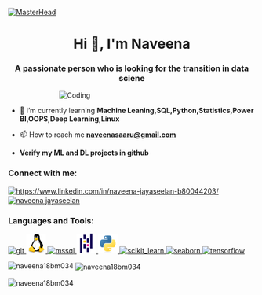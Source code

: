 [![MasterHead](https://media.licdn.com/dms/image/C4D12AQESj72-s5gEKg/article-cover_image-shrink_600_2000/0/1626753867110?e=1728518400&v=beta&t=S5TmLHY6XqrEtVvF_5MnfsACzVZW8qAcILYTMCbQ1f8)](https://rishavchanda.io)
<h1 align="center">Hi 👋, I'm Naveena</h1>
<h3 align="center">A passionate person who is looking for the transition in data sciene</h3>
<img src="https://cdn.dribbble.com/users/1364029/screenshots/16093268/media/68e82a7fb4904614a9066d6b540c14b2.gif" alt="Coding" width="400" align="right"/>





<p align="left"> <a href="https://twitter.com/" target="blank"><img src="https://img.shields.io/twitter/follow/?logo=twitter&style=for-the-badge" alt="" /></a> </p>

- 🌱 I’m currently learning **Machine Leaning,SQL,Python,Statistics,Power BI,OOPS,Deep Learning,Linux**

- 📫 How to reach me **naveenasaaru@gmail.com**

- **Verify my ML and DL projects in github**

<h3 align="left">Connect with me:</h3>
<p align="left">
<a href="https://linkedin.com/in/https://www.linkedin.com/in/naveena-jayaseelan-b80044203/" target="blank"><img align="center" src="https://raw.githubusercontent.com/rahuldkjain/github-profile-readme-generator/master/src/images/icons/Social/linked-in-alt.svg" alt="https://www.linkedin.com/in/naveena-jayaseelan-b80044203/" height="30" width="40" /></a>
<a href="https://www.hackerrank.com/naveena jayaseelan" target="blank"><img align="center" src="https://raw.githubusercontent.com/rahuldkjain/github-profile-readme-generator/master/src/images/icons/Social/hackerrank.svg" alt="naveena jayaseelan" height="30" width="40" /></a>
</p>

<h3 align="left">Languages and Tools:</h3>
<p align="left"> <a href="https://git-scm.com/" target="_blank" rel="noreferrer"> <img src="https://www.vectorlogo.zone/logos/git-scm/git-scm-icon.svg" alt="git" width="40" height="40"/> </a> <a href="https://www.linux.org/" target="_blank" rel="noreferrer"> <img src="https://raw.githubusercontent.com/devicons/devicon/master/icons/linux/linux-original.svg" alt="linux" width="40" height="40"/> </a> <a href="https://www.microsoft.com/en-us/sql-server" target="_blank" rel="noreferrer"> <img src="https://www.svgrepo.com/show/303229/microsoft-sql-server-logo.svg" alt="mssql" width="40" height="40"/> </a> <a href="https://pandas.pydata.org/" target="_blank" rel="noreferrer"> <img src="https://raw.githubusercontent.com/devicons/devicon/2ae2a900d2f041da66e950e4d48052658d850630/icons/pandas/pandas-original.svg" alt="pandas" width="40" height="40"/> </a> <a href="https://www.python.org" target="_blank" rel="noreferrer"> <img src="https://raw.githubusercontent.com/devicons/devicon/master/icons/python/python-original.svg" alt="python" width="40" height="40"/> </a> <a href="https://scikit-learn.org/" target="_blank" rel="noreferrer"> <img src="https://upload.wikimedia.org/wikipedia/commons/0/05/Scikit_learn_logo_small.svg" alt="scikit_learn" width="40" height="40"/> </a> <a href="https://seaborn.pydata.org/" target="_blank" rel="noreferrer"> <img src="https://seaborn.pydata.org/_images/logo-mark-lightbg.svg" alt="seaborn" width="40" height="40"/> </a> <a href="https://www.tensorflow.org" target="_blank" rel="noreferrer"> <img src="https://www.vectorlogo.zone/logos/tensorflow/tensorflow-icon.svg" alt="tensorflow" width="40" height="40"/> </a> </p>

<p><img align="left" src="https://github-readme-stats.vercel.app/api/top-langs?username=naveena18bm034&show_icons=true&locale=en&layout=compact" alt="naveena18bm034" /></p>

<p>&nbsp;<img align="center" src="https://github-readme-stats.vercel.app/api?username=naveena18bm034&show_icons=true&locale=en" alt="naveena18bm034" /></p>

<p><img align="center" src="https://github-readme-streak-stats.herokuapp.com/?user=naveena18bm034&" alt="naveena18bm034" /></p>
